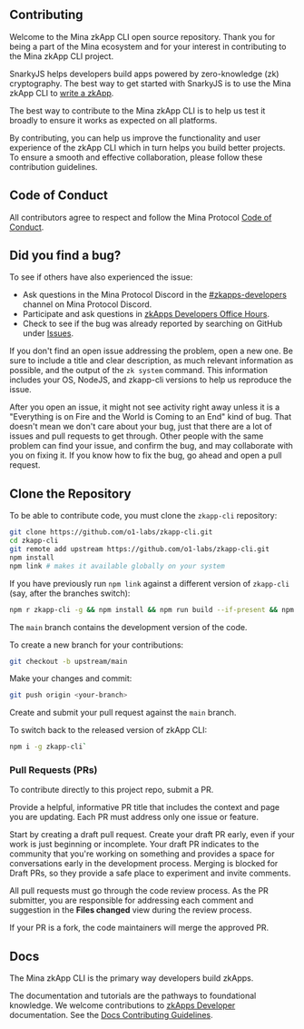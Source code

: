 ## Contributing

Welcome to the Mina zkApp CLI open source repository. Thank you for being a part of the Mina ecosystem and for your interest in contributing to the Mina zkApp CLI project.

SnarkyJS helps developers build apps powered by zero-knowledge (zk) cryptography. The best way to get started with SnarkyJS is to use the Mina zkApp CLI to [write a zkApp](https://docs.minaprotocol.com/zkapps/how-to-write-a-zkapp).

The best way to contribute to the Mina zkApp CLI is to help us test it broadly to ensure it works as expected on all platforms.

By contributing, you can help us improve the functionality and user experience of the zkApp CLI which in turn helps you build better projects. To ensure a smooth and effective collaboration, please follow these contribution guidelines.

## Code of Conduct

All contributors agree to respect and follow the Mina Protocol [Code of Conduct](https://github.com/MinaProtocol/mina/blob/develop/CODE_OF_CONDUCT.md).


## Did you find a bug?

To see if others have also experienced the issue:

- Ask questions in the Mina Protocol Discord in the  [#zkapps-developers](https://discord.com/channels/484437221055922177/915745847692636181) channel on Mina Protocol Discord. 
- Participate and ask questions in [zkApps Developers Office Hours](/participate/office-hours).
- Check to see if the bug was already reported by searching on GitHub under [Issues](https://github.com/o1-labs/zkapp-cli/issues).

If you don't find an open issue addressing the problem, open a new one. Be sure to include a title and clear description, as much relevant information as possible, and the output of the `zk system` command. This information includes your OS, NodeJS, and zkapp-cli versions to help us reproduce the issue.

After you open an issue, it might not see activity right away unless it is a "Everything is on Fire and the World is Coming to an End" kind of bug. That doesn't mean we don't care about your bug, just that there are a lot of issues and pull requests to get through. Other people with the same problem can find your issue, and confirm the bug, and may collaborate with you on fixing it. If you know how to fix the bug, go ahead and open a pull request.

## Clone the Repository

To be able to contribute code, you must clone the `zkapp-cli` repository:

```sh
git clone https://github.com/o1-labs/zkapp-cli.git
cd zkapp-cli
git remote add upstream https://github.com/o1-labs/zkapp-cli.git
npm install
npm link # makes it available globally on your system
```

If you have previously run `npm link` against a different version of `zkapp-cli` (say, after the branches switch):

```sh
npm r zkapp-cli -g && npm install && npm run build --if-present && npm link
```

The `main` branch contains the development version of the code.

To create a new branch for your contributions:

```sh
git checkout -b upstream/main
```

Make your changes and commit:

```sh
git push origin <your-branch>
```

Create and submit your pull request against the `main` branch. 

To switch back to the released version of zkApp CLI:

```sh
npm i -g zkapp-cli`
```

### Pull Requests (PRs)

To contribute directly to this project repo, submit a PR.

Provide a helpful, informative PR title that includes the context and page you are updating. Each PR must address only one issue or feature.

Start by creating a draft pull request. Create your draft PR early, even if your work is just beginning or incomplete. Your draft PR indicates to the community that you're working on something and provides a space for conversations early in the development process. Merging is blocked for Draft PRs, so they provide a safe place to experiment and invite comments.

All pull requests must go through the code review process. As the PR submitter, you are responsible for addressing each comment and suggestion in the **Files changed** view during the review process.

If your PR is a fork, the code maintainers will merge the approved PR.

## Docs

The Mina zkApp CLI is the primary way developers build zkApps.

The documentation and tutorials are the pathways to foundational knowledge. We welcome contributions to [zkApps Developer](https://docs.minaprotocol.com/zkapps) documentation. See the [Docs Contributing Guidelines](https://github.com/o1-labs/docs2/blob/main/CONTRIBUTING.md).
